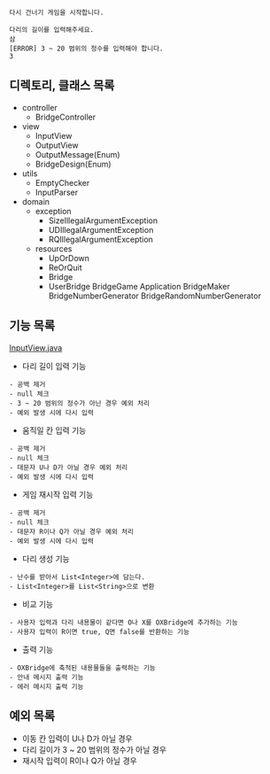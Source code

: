 ```
다시 건너기 게임을 시작합니다.

다리의 길이를 입력해주세요.
삼
[ERROR] 3 ~ 20 범위의 정수를 입력해야 합니다.
3
```

## 디렉토리, 클래스 목록

- controller
    - BridgeController
- view
    - InputView
    - OutputView
    - OutputMessage(Enum)
    - BridgeDesign(Enum)
- utils
    - EmptyChecker
    - InputParser
- domain
    - exception
        - SizeIllegalArgumentException
        - UDIllegalArgumentException
        - RQIllegalArgumentException
    - resources
        - UpOrDown
        - ReOrQuit
        - Bridge
        - UserBridge
          BridgeGame
          Application
          BridgeMaker
          BridgeNumberGenerator
          BridgeRandomNumberGenerator

## 기능 목록

[InputView.java](../src/main/java/bridge/view/InputView.java)

- 다리 길이 입력 기능

```
- 공백 제거
- null 체크
- 3 ~ 20 범위의 정수가 아닌 경우 예외 처리
- 예외 발생 시에 다시 입력
```

- 움직일 칸 입력 기능

```
- 공백 제거
- null 체크
- 대문자 U나 D가 아닐 경우 예외 처리
- 예외 발생 시에 다시 입력
```

- 게임 재시작 입력 기능

```
- 공백 제거
- null 체크
- 대문자 R이나 Q가 아닐 경우 예외 처리
- 예외 발생 시에 다시 입력
```

- 다리 생성 기능

```
- 난수를 받아서 List<Integer>에 담는다.
- List<Integer>를 List<String>으로 변환
```

- 비교 기능

```
- 사용자 입력과 다리 내용물이 같다면 O나 X를 OXBridge에 추가하는 기능
- 사용자 입력이 R이면 true, Q면 false를 반환하는 기능
```

- 출력 기능

```
- OXBridge에 축적된 내용물들을 출력하는 기능
- 안내 메시지 출력 기능
- 에러 메시지 출력 기능
```

## 예외 목록

- 이동 칸 입력이 U나 D가 아닐 경우
- 다리 길이가 3 ~ 20 범위의 정수가 아닐 경우
- 재시작 입력이 R이나 Q가 아닐 경우